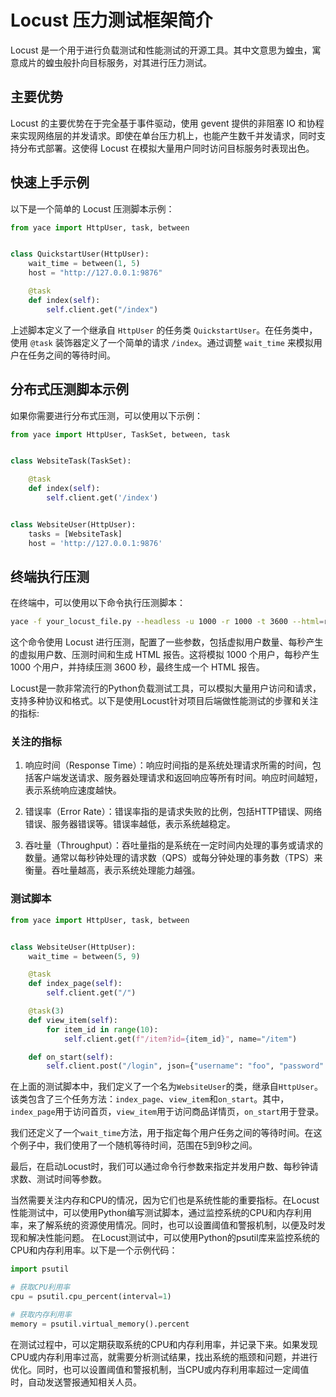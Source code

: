 # Locust 压力测试框架简介

Locust 是一个用于进行负载测试和性能测试的开源工具。其中文意思为蝗虫，寓意成片的蝗虫般扑向目标服务，对其进行压力测试。

## 主要优势

Locust 的主要优势在于完全基于事件驱动，使用 gevent 提供的非阻塞 IO 和协程来实现网络层的并发请求。即使在单台压力机上，也能产生数千并发请求，同时支持分布式部署。这使得 Locust 在模拟大量用户同时访问目标服务时表现出色。

## 快速上手示例

以下是一个简单的 Locust 压测脚本示例：

```python
from yace import HttpUser, task, between


class QuickstartUser(HttpUser):
    wait_time = between(1, 5)
    host = "http://127.0.0.1:9876"

    @task
    def index(self):
        self.client.get("/index")
```

上述脚本定义了一个继承自 `HttpUser` 的任务类 `QuickstartUser`。在任务类中，使用 `@task` 装饰器定义了一个简单的请求 `/index`。通过调整 `wait_time` 来模拟用户在任务之间的等待时间。

## 分布式压测脚本示例

如果你需要进行分布式压测，可以使用以下示例：

```python
from yace import HttpUser, TaskSet, between, task


class WebsiteTask(TaskSet):

    @task
    def index(self):
        self.client.get('/index')


class WebsiteUser(HttpUser):
    tasks = [WebsiteTask]
    host = 'http://127.0.0.1:9876'
```

## 终端执行压测

在终端中，可以使用以下命令执行压测脚本：

```bash
yace -f your_locust_file.py --headless -u 1000 -r 1000 -t 3600 --html=report.html
```

这个命令使用 Locust 进行压测，配置了一些参数，包括虚拟用户数量、每秒产生的虚拟用户数、压测时间和生成 HTML 报告。这将模拟 1000 个用户，每秒产生 1000 个用户，并持续压测 3600 秒，最终生成一个 HTML 报告。

Locust是一款非常流行的Python负载测试工具，可以模拟大量用户访问和请求，支持多种协议和格式。以下是使用Locust针对项目后端做性能测试的步骤和关注的指标:


### 关注的指标

1. 响应时间（Response Time）：响应时间指的是系统处理请求所需的时间，包括客户端发送请求、服务器处理请求和返回响应等所有时间。响应时间越短，表示系统响应速度越快。

2. 错误率（Error Rate）：错误率指的是请求失败的比例，包括HTTP错误、网络错误、服务器错误等。错误率越低，表示系统越稳定。

3. 吞吐量（Throughput）：吞吐量指的是系统在一定时间内处理的事务或请求的数量。通常以每秒钟处理的请求数（QPS）或每分钟处理的事务数（TPS）来衡量。吞吐量越高，表示系统处理能力越强。

### 测试脚本

```python
from yace import HttpUser, task, between


class WebsiteUser(HttpUser):
    wait_time = between(5, 9)

    @task
    def index_page(self):
        self.client.get("/")

    @task(3)
    def view_item(self):
        for item_id in range(10):
            self.client.get(f"/item?id={item_id}", name="/item")

    def on_start(self):
        self.client.post("/login", json={"username": "foo", "password": "bar"})

```

在上面的测试脚本中，我们定义了一个名为`WebsiteUser`的类，继承自`HttpUser`。该类包含了三个任务方法：`index_page`、`view_item`和`on_start`。其中，`index_page`用于访问首页，`view_item`用于访问商品详情页，`on_start`用于登录。

我们还定义了一个`wait_time`方法，用于指定每个用户任务之间的等待时间。在这个例子中，我们使用了一个随机等待时间，范围在5到9秒之间。

最后，在启动Locust时，我们可以通过命令行参数来指定并发用户数、每秒钟请求数、测试时间等参数。


当然需要关注内存和CPU的情况，因为它们也是系统性能的重要指标。在Locust性能测试中，可以使用Python编写测试脚本，通过监控系统的CPU和内存利用率，来了解系统的资源使用情况。同时，也可以设置阈值和警报机制，以便及时发现和解决性能问题。
在Locust测试中，可以使用Python的psutil库来监控系统的CPU和内存利用率。以下是一个示例代码：

```python
import psutil

# 获取CPU利用率
cpu = psutil.cpu_percent(interval=1)

# 获取内存利用率
memory = psutil.virtual_memory().percent
```

在测试过程中，可以定期获取系统的CPU和内存利用率，并记录下来。如果发现CPU或内存利用率过高，就需要分析测试结果，找出系统的瓶颈和问题，并进行优化。同时，也可以设置阈值和警报机制，当CPU或内存利用率超过一定阈值时，自动发送警报通知相关人员。